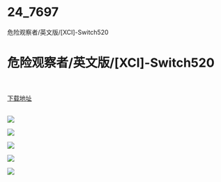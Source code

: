 # 24_7697
危险观察者/英文版/[XCI]-Switch520
# 危险观察者/英文版/[XCI]-Switch520
 <br/></br>
[下载地址](https://www.switch520.cc/article/7697 "下载地址")
<br/></br>

<p><span><strong><img src="https://www.switch520.cc/muke_img/upload_art_editor_20201206-1_e851d8ee9b1a8cdd2002cb11ab936cf3.jpg"></strong></span></p>
<p><span><strong><img src="https://www.switch520.cc/muke_img/upload_art_editor_20201206-1_0c1f448f84baccd8848981c69e3cd4d0.jpg"></strong></span></p>
<p><span><strong><img src="https://www.switch520.cc/muke_img/upload_art_editor_20201206-1_0fe946ecfa667310ddf918693970a0e0.jpg"></strong></span></p>
<p><span><strong><img src="https://www.switch520.cc/muke_img/upload_art_editor_20201206-1_d18537aacbaeb45bad61b1f0ad756217.jpg"></strong></span></p>
<p><span><strong><img src="https://www.switch520.cc/muke_img/upload_art_editor_20201206-1_784f9c980694e0c364e303e537314c00.jpg"></strong></span></p>
<p></p>
<p></p>
